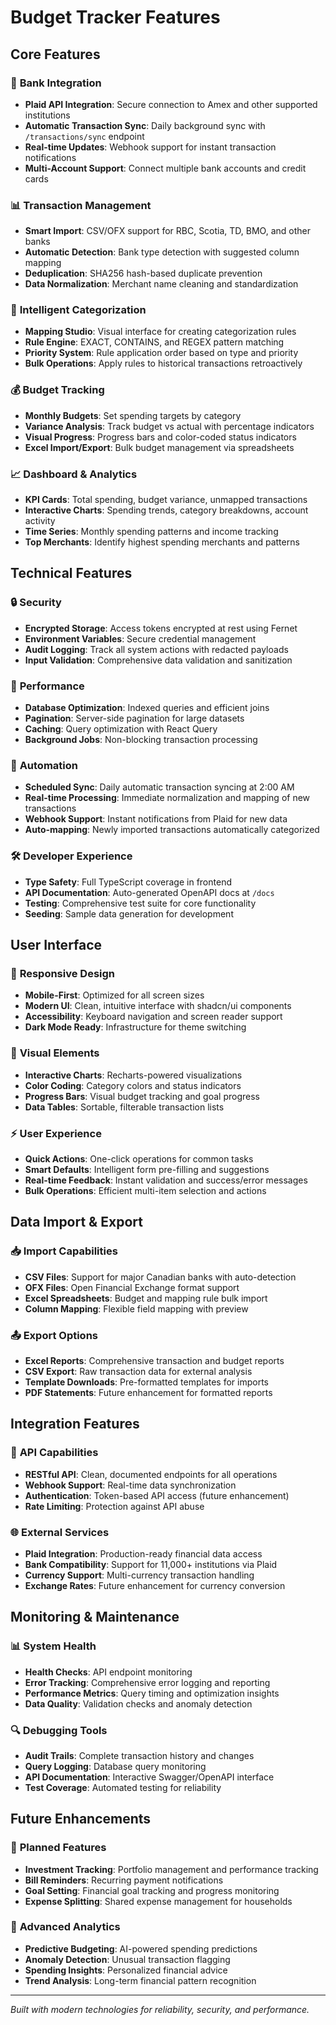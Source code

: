 # Budget Tracker Features

## Core Features

### 🏦 **Bank Integration**
- **Plaid API Integration**: Secure connection to Amex and other supported institutions
- **Automatic Transaction Sync**: Daily background sync with `/transactions/sync` endpoint
- **Real-time Updates**: Webhook support for instant transaction notifications
- **Multi-Account Support**: Connect multiple bank accounts and credit cards

### 📊 **Transaction Management**
- **Smart Import**: CSV/OFX support for RBC, Scotia, TD, BMO, and other banks
- **Automatic Detection**: Bank type detection with suggested column mapping
- **Deduplication**: SHA256 hash-based duplicate prevention
- **Data Normalization**: Merchant name cleaning and standardization

### 🎯 **Intelligent Categorization**
- **Mapping Studio**: Visual interface for creating categorization rules
- **Rule Engine**: EXACT, CONTAINS, and REGEX pattern matching
- **Priority System**: Rule application order based on type and priority
- **Bulk Operations**: Apply rules to historical transactions retroactively

### 💰 **Budget Tracking**
- **Monthly Budgets**: Set spending targets by category
- **Variance Analysis**: Track budget vs actual with percentage indicators
- **Visual Progress**: Progress bars and color-coded status indicators
- **Excel Import/Export**: Bulk budget management via spreadsheets

### 📈 **Dashboard & Analytics**
- **KPI Cards**: Total spending, budget variance, unmapped transactions
- **Interactive Charts**: Spending trends, category breakdowns, account activity
- **Time Series**: Monthly spending patterns and income tracking
- **Top Merchants**: Identify highest spending merchants and patterns

## Technical Features

### 🔒 **Security**
- **Encrypted Storage**: Access tokens encrypted at rest using Fernet
- **Environment Variables**: Secure credential management
- **Audit Logging**: Track all system actions with redacted payloads
- **Input Validation**: Comprehensive data validation and sanitization

### 🚀 **Performance**
- **Database Optimization**: Indexed queries and efficient joins
- **Pagination**: Server-side pagination for large datasets
- **Caching**: Query optimization with React Query
- **Background Jobs**: Non-blocking transaction processing

### 🔄 **Automation**
- **Scheduled Sync**: Daily automatic transaction syncing at 2:00 AM
- **Real-time Processing**: Immediate normalization and mapping of new transactions
- **Webhook Support**: Instant notifications from Plaid for new data
- **Auto-mapping**: Newly imported transactions automatically categorized

### 🛠 **Developer Experience**
- **Type Safety**: Full TypeScript coverage in frontend
- **API Documentation**: Auto-generated OpenAPI docs at `/docs`
- **Testing**: Comprehensive test suite for core functionality
- **Seeding**: Sample data generation for development

## User Interface

### 📱 **Responsive Design**
- **Mobile-First**: Optimized for all screen sizes
- **Modern UI**: Clean, intuitive interface with shadcn/ui components
- **Accessibility**: Keyboard navigation and screen reader support
- **Dark Mode Ready**: Infrastructure for theme switching

### 🎨 **Visual Elements**
- **Interactive Charts**: Recharts-powered visualizations
- **Color Coding**: Category colors and status indicators
- **Progress Bars**: Visual budget tracking and goal progress
- **Data Tables**: Sortable, filterable transaction lists

### ⚡ **User Experience**
- **Quick Actions**: One-click operations for common tasks
- **Smart Defaults**: Intelligent form pre-filling and suggestions
- **Real-time Feedback**: Instant validation and success/error messages
- **Bulk Operations**: Efficient multi-item selection and actions

## Data Import & Export

### 📥 **Import Capabilities**
- **CSV Files**: Support for major Canadian banks with auto-detection
- **OFX Files**: Open Financial Exchange format support
- **Excel Spreadsheets**: Budget and mapping rule bulk import
- **Column Mapping**: Flexible field mapping with preview

### 📤 **Export Options**
- **Excel Reports**: Comprehensive transaction and budget reports
- **CSV Export**: Raw transaction data for external analysis
- **Template Downloads**: Pre-formatted templates for imports
- **PDF Statements**: Future enhancement for formatted reports

## Integration Features

### 🔌 **API Capabilities**
- **RESTful API**: Clean, documented endpoints for all operations
- **Webhook Support**: Real-time data synchronization
- **Authentication**: Token-based API access (future enhancement)
- **Rate Limiting**: Protection against API abuse

### 🌐 **External Services**
- **Plaid Integration**: Production-ready financial data access
- **Bank Compatibility**: Support for 11,000+ institutions via Plaid
- **Currency Support**: Multi-currency transaction handling
- **Exchange Rates**: Future enhancement for currency conversion

## Monitoring & Maintenance

### 📊 **System Health**
- **Health Checks**: API endpoint monitoring
- **Error Tracking**: Comprehensive error logging and reporting
- **Performance Metrics**: Query timing and optimization insights
- **Data Quality**: Validation checks and anomaly detection

### 🔍 **Debugging Tools**
- **Audit Trails**: Complete transaction history and changes
- **Query Logging**: Database query monitoring
- **API Documentation**: Interactive Swagger/OpenAPI interface
- **Test Coverage**: Automated testing for reliability

## Future Enhancements

### 🚀 **Planned Features**
- **Investment Tracking**: Portfolio management and performance tracking
- **Bill Reminders**: Recurring payment notifications
- **Goal Setting**: Financial goal tracking and progress monitoring
- **Expense Splitting**: Shared expense management for households

### 🌟 **Advanced Analytics**
- **Predictive Budgeting**: AI-powered spending predictions
- **Anomaly Detection**: Unusual transaction flagging
- **Spending Insights**: Personalized financial advice
- **Trend Analysis**: Long-term financial pattern recognition

---

*Built with modern technologies for reliability, security, and performance.*

















